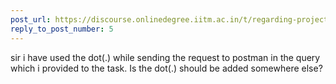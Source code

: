 ```yaml
---
post_url: https://discourse.onlinedegree.iitm.ac.in/t/regarding-project1-for-file-not-detecting-after-sending-post-request/167172/6
reply_to_post_number: 5
---
```

sir i have used the dot(.) while sending the request to postman in the query which i provided to the task. Is the dot(.) should be added somewhere else?